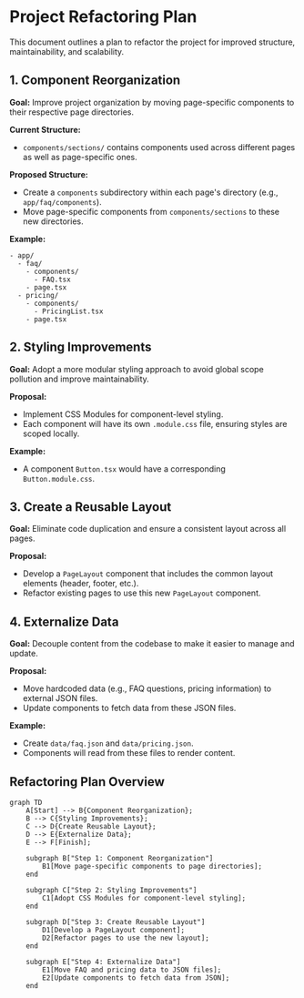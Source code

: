# Project Refactoring Plan

This document outlines a plan to refactor the project for improved structure, maintainability, and scalability.

## 1. Component Reorganization

**Goal:** Improve project organization by moving page-specific components to their respective page directories.

**Current Structure:**
- `components/sections/` contains components used across different pages as well as page-specific ones.

**Proposed Structure:**
- Create a `components` subdirectory within each page's directory (e.g., `app/faq/components`).
- Move page-specific components from `components/sections` to these new directories.

**Example:**
```
- app/
  - faq/
    - components/
      - FAQ.tsx
    - page.tsx
  - pricing/
    - components/
      - PricingList.tsx
    - page.tsx
```

## 2. Styling Improvements

**Goal:** Adopt a more modular styling approach to avoid global scope pollution and improve maintainability.

**Proposal:**
- Implement CSS Modules for component-level styling.
- Each component will have its own `.module.css` file, ensuring styles are scoped locally.

**Example:**
- A component `Button.tsx` would have a corresponding `Button.module.css`.

## 3. Create a Reusable Layout

**Goal:** Eliminate code duplication and ensure a consistent layout across all pages.

**Proposal:**
- Develop a `PageLayout` component that includes the common layout elements (header, footer, etc.).
- Refactor existing pages to use this new `PageLayout` component.

## 4. Externalize Data

**Goal:** Decouple content from the codebase to make it easier to manage and update.

**Proposal:**
- Move hardcoded data (e.g., FAQ questions, pricing information) to external JSON files.
- Update components to fetch data from these JSON files.

**Example:**
- Create `data/faq.json` and `data/pricing.json`.
- Components will read from these files to render content.

## Refactoring Plan Overview

```mermaid
graph TD
    A[Start] --> B{Component Reorganization};
    B --> C{Styling Improvements};
    C --> D{Create Reusable Layout};
    D --> E{Externalize Data};
    E --> F[Finish];

    subgraph B["Step 1: Component Reorganization"]
        B1[Move page-specific components to page directories];
    end

    subgraph C["Step 2: Styling Improvements"]
        C1[Adopt CSS Modules for component-level styling];
    end

    subgraph D["Step 3: Create Reusable Layout"]
        D1[Develop a PageLayout component];
        D2[Refactor pages to use the new layout];
    end

    subgraph E["Step 4: Externalize Data"]
        E1[Move FAQ and pricing data to JSON files];
        E2[Update components to fetch data from JSON];
    end